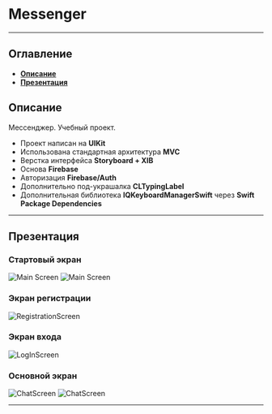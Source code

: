 # Messenger
___
## Оглавление
- **[Описание](#Description)**
- **[Презентация](#Presentation)**

## <a id="Description"></a>Описание
Мессенджер. Учебный проект.

- Проект написан на **UIKit**
- Использована стандартная архитектура **MVC** 
- Верстка интерфейса **Storyboard + XIB**
- Основа **Firebase**
- Авторизация **Firebase/Auth**
- Дополнительно под-украшалка **CLTypingLabel**
- Дополнительная библиотека **IQKeyboardManagerSwift** через **Swift Package Dependencies**

___

## <a id="Presentation"></a>Презентация
### Стартовый экран
![Main Screen](Documentation/MainScreen.png)
![Main Screen](Documentation/MainScreen.gif)
### Экран регистрации
![RegistrationScreen](Documentation/RegistrationScreen.png)
### Экран входа
![LogInScreen](Documentation/LogInScreen.png)
### Основной экран
![ChatScreen](Documentation/ChatScreen.png)
![ChatScreen](Documentation/ChatScreen.gif)
___

